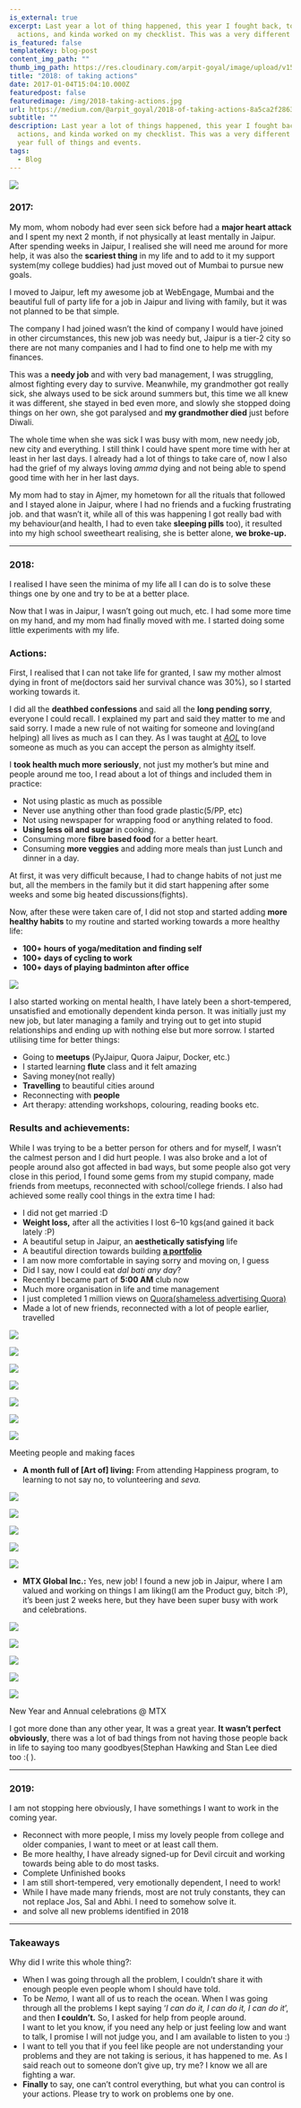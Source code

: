 ```yaml
---
is_external: true
excerpt: Last year a lot of thing happened, this year I fought back, took
  actions, and kinda worked on my checklist. This was a very different year…
is_featured: false
templateKey: blog-post
content_img_path: ""
thumb_img_path: https://res.cloudinary.com/arpit-goyal/image/upload/v1558451071/images/featured-images/2018-taking-actions.jpg
title: "2018: of taking actions"
date: 2017-01-04T15:04:10.000Z
featuredpost: false
featuredimage: /img/2018-taking-actions.jpg
url: https://medium.com/@arpit_goyal/2018-of-taking-actions-8a5ca2f28630
subtitle: ""
description: Last year a lot of things happened, this year I fought back, took
  actions, and kinda worked on my checklist. This was a very different year, a
  year full of things and events.
tags:
  - Blog
---
```

![](https://res.cloudinary.com/arpit-goyal/image/upload/v1558451071/images/featured-images/2018-taking-actions.jpg)

### 2017:

My mom, whom nobody had ever seen sick before had a **major heart attack** and I spent my next 2 month, if not physically at least mentally in Jaipur. After spending weeks in Jaipur, I realised she will need me around for more help, it was also the **scariest thing** in my life and to add to it my support system(my college buddies) had just moved out of Mumbai to pursue new goals.

I moved to Jaipur, left my awesome job at WebEngage, Mumbai and the beautiful full of party life for a job in Jaipur and living with family, but it was not planned to be that simple.

The company I had joined wasn’t the kind of company I would have joined in other circumstances, this new job was needy but, Jaipur is a tier-2 city so there are not many companies and I had to find one to help me with my finances.

This was a **needy job** and with very bad management, I was struggling, almost fighting every day to survive. Meanwhile, my grandmother got really sick, she always used to be sick around summers but, this time we all knew it was different, she stayed in bed even more, and slowly she stopped doing things on her own, she got paralysed and **my grandmother died** just before Diwali.

The whole time when she was sick I was busy with mom, new needy job, new city and everything. I still think I could have spent more time with her at least in her last days. I already had a lot of things to take care of, now I also had the grief of my always loving *amma* dying and not being able to spend good time with her in her last days.

My mom had to stay in Ajmer, my hometown for all the rituals that followed and I stayed alone in Jaipur, where I had no friends and a fucking frustrating job. and that wasn’t it, while all of this was happening I got really bad with my behaviour(and health, I had to even take **sleeping pills** too), it resulted into my high school sweetheart realising, she is better alone, **we broke-up.**

- - -

### **2018:**

I realised I have seen the minima of my life all I can do is to solve these things one by one and try to be at a better place.

Now that I was in Jaipur, I wasn’t going out much, etc. I had some more time on my hand, and my mom had finally moved with me. I started doing some little experiments with my life.

### Actions:

First, I realised that I can not take life for granted, I saw my mother almost dying in front of me(doctors said her survival chance was 30%), so I started working towards it.

I did all the **deathbed confessions** and said all the **long pending sorry**, everyone I could recall. I explained my part and said they matter to me and said sorry. I made a new rule of not waiting for someone and loving(and helping) all lives as much as I can they. As I was taught at *[AOL](https://en.wikipedia.org/wiki/Art_of_Living_Foundation)* to love someone as much as you can accept the person as almighty itself.

I **took health much more seriously**, not just my mother’s but mine and people around me too, I read about a lot of things and included them in practice:

* Not using plastic as much as possible
* Never use anything other than food grade plastic(5/PP, etc)
* Not using newspaper for wrapping food or anything related to food.
* **Using less oil and sugar** in cooking.
* Consuming more **fibre based food** for a better heart.
* Consuming **more veggies** and adding more meals than just Lunch and dinner in a day.

At first, it was very difficult because, I had to change habits of not just me but, all the members in the family but it did start happening after some weeks and some big heated discussions(fights).

Now, after these were taken care of, I did not stop and started adding **more healthy habits** to my routine and started working towards a more healthy life:

* **100+ hours of yoga/meditation and finding self**
* **100+ days of cycling to work**
* **100+ days of playing badminton after office**

![](https://res.cloudinary.com/arpit-goyal/image/upload/v1558072062/images/2018--of-taking-actions/1*-rAzsTSR9f8c29hHnIj4ug.jpeg)

I also started working on mental health, I have lately been a short-tempered, unsatisfied and emotionally dependent kinda person. It was initially just my new job, but later managing a family and trying out to get into stupid relationships and ending up with nothing else but more sorrow. I started utilising time for better things:

* Going to **meetups** (PyJaipur, Quora Jaipur, Docker, etc.)
* I started learning **flute** class and it felt amazing
* Saving money(not really)
* **Travelling** to beautiful cities around
* Reconnecting with **people**
* Art therapy: attending workshops, colouring, reading books etc.

### Results and achievements:

While I was trying to be a better person for others and for myself, I wasn’t the calmest person and I did hurt people. I was also broke and a lot of people around also got affected in bad ways, but some people also got very close in this period, I found some gems from my stupid company, made friends from meetups, reconnected with school/college friends. I also had achieved some really cool things in the extra time I had:

* I did not get married :D
* **Weight loss,** after all the activities I lost 6–10 kgs(and gained it back lately :P)
* A beautiful setup in Jaipur, an **aesthetically satisfying** life
* A beautiful direction towards building **[a portfolio](https://arpitgoyal.com/)**
* I am now more comfortable in saying sorry and moving on, I guess
* Did I say, now I could eat *dal bati any day*?
* Recently I became part of **5:00 AM** club now
* Much more organisation in life and time management
* I just completed 1 million views on [Quora(shameless advertising Quora)](https://www.quora.com/profile/Arpit-Goyal-14)
* Made a lot of new friends, reconnected with a lot of people earlier, travelled

![](https://res.cloudinary.com/arpit-goyal/image/upload/v1558072062/images/2018--of-taking-actions/1*Vkc0rTX5ln5-q-psWs1-2Q.jpeg)

![](https://res.cloudinary.com/arpit-goyal/image/upload/v1558072062/images/2018--of-taking-actions/1*PozcmOCFqm94_4M1wklGLw.jpeg)

![](https://res.cloudinary.com/arpit-goyal/image/upload/v1558072062/images/2018--of-taking-actions/1*SjXn8N7LuW86DLF5fSGGNQ.jpeg)

![](https://res.cloudinary.com/arpit-goyal/image/upload/v1558072062/images/2018--of-taking-actions/1*-ZkfmRd89Mav7zjQjGA7iQ.jpeg)

![](https://res.cloudinary.com/arpit-goyal/image/upload/v1558072062/images/2018--of-taking-actions/1*VT88ykgbG00NUuhp2PO3cw.jpeg)

![](https://res.cloudinary.com/arpit-goyal/image/upload/v1558072062/images/2018--of-taking-actions/1*cknrFZn62l50rz3MMHksvw.jpeg)

![](https://res.cloudinary.com/arpit-goyal/image/upload/v1558072062/images/2018--of-taking-actions/1*OdLmQNFon6YczonaBoQezQ.jpeg)

<figcaption>Meeting people and making faces</figcaption>

* **A month full of \[Art of] living:** From attending Happiness program, to learning to not say no, to volunteering and *seva.*

![](https://res.cloudinary.com/arpit-goyal/image/upload/v1558072062/images/2018--of-taking-actions/1*DRUdObl3anVEa9WE9KEVXg.jpeg)

![](https://res.cloudinary.com/arpit-goyal/image/upload/v1558072062/images/2018--of-taking-actions/1*W_or--MsZH7zBBia1KPpng.jpeg)

![](https://res.cloudinary.com/arpit-goyal/image/upload/v1558072062/images/2018--of-taking-actions/1*lsQyOn0bIv38koAQVoVwoQ.jpeg)

![](https://res.cloudinary.com/arpit-goyal/image/upload/v1558072062/images/2018--of-taking-actions/1*44g3UeZwpb5QQ6TK1AMdyg.jpeg)

![](https://res.cloudinary.com/arpit-goyal/image/upload/v1558072062/images/2018--of-taking-actions/1*mAEy6t_VGJIKUJHgf1CABg.jpeg)

* **MTX Global Inc.:** Yes, new job! I found a new job in Jaipur, where I am valued and working on things I am liking(I am the Product guy, bitch :P), it’s been just 2 weeks here, but they have been super busy with work and celebrations.

![](https://res.cloudinary.com/arpit-goyal/image/upload/v1558072062/images/2018--of-taking-actions/1*AP9G2LvjuA-jR99S2dgbkg.jpeg)

![](https://res.cloudinary.com/arpit-goyal/image/upload/v1558072062/images/2018--of-taking-actions/1*FPksNWi3b1Izo5Ko5st68A.jpeg)

![](https://res.cloudinary.com/arpit-goyal/image/upload/v1558072062/images/2018--of-taking-actions/1*6t0bAqxwuhFhnoApFXO6mA.jpeg)

![](https://res.cloudinary.com/arpit-goyal/image/upload/v1558072062/images/2018--of-taking-actions/1*SIen9IwfuDtr5_0WLzBE3w.jpeg)

![](https://res.cloudinary.com/arpit-goyal/image/upload/v1558072062/images/2018--of-taking-actions/1*clO692dJYkU2Fexla4-sQw.jpeg)

<figcaption>New Year and Annual celebrations @ MTX</figcaption>

I got more done than any other year, It was a great year. **It wasn’t perfect obviously**, there was a lot of bad things from not having those people back in life to saying too many goodbyes(Stephan Hawking and Stan Lee died too :( ).

- - -

### 2019:

I am not stopping here obviously, I have somethings I want to work in the coming year.

* Reconnect with more people, I miss my lovely people from college and older companies, I want to meet or at least call them.
* Be more healthy, I have already signed-up for Devil circuit and working towards being able to do most tasks.
* Complete Unfinished books
* I am still short-tempered, very emotionally dependent, I need to work!
* While I have made many friends, most are not truly constants, they can not replace Jos, Sal and Abhi. I need to somehow solve it.
* and solve all new problems identified in 2018

- - -

### Takeaways

Why did I write this whole thing?:

* When I was going through all the problem, I couldn’t share it with enough people even people whom I should have told.
* To be *Nemo,* I want all of us to reach the ocean. When I was going through all the problems I kept saying ‘*I can do it, I can do it, I can do it*’, and then **I couldn’t.** So, I asked for help from people around.\
  I want to let you know, if you need any help or just feeling low and want to talk, I promise I will not judge you, and I am available to listen to you :)
* I want to tell you that if you feel like people are not understanding your problems and they are not taking is serious, it has happened to me. As I said reach out to someone don’t give up, try me? I know we all are fighting a war.
* **Finally** to say, one can’t control everything, but what you can control is your actions. Please try to work on problems one by one.